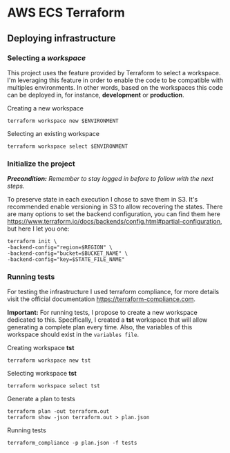 # AWS ECS Terraform

## Deploying infrastructure

### Selecting a _workspace_
This project uses the feature provided by Terraform to select a workspace. I'm leveraging this feature in order to enable the code to be compatible with multiples environments. In other words, based on the workspaces this code can be deployed in, for instance, **development** or **production**. 

Creating a new workspace
```
terraform workspace new $ENVIRONMENT
```

Selecting an existing workspace
```
terraform workspace select $ENVIRONMENT
```

### Initialize the project

_**Precondition:** Remember to stay logged in before to follow with the next steps._

To preserve state in each execution I chose to save them in S3. It's recommended enable versioning in S3 to allow recovering the states.
There are many options to set the backend configuration, you can find them here https://www.terraform.io/docs/backends/config.html#partial-configuration,
but here I let you one:

```
terraform init \
-backend-config="region=$REGION" \ 
-backend-config="bucket=$BUCKET_NAME" \ 
-backend-config="key=$STATE_FILE_NAME"

```
### Running tests

For testing the infrastructure I used terraform compliance, for more details visit the official documentation https://terraform-compliance.com. 

**Important:**
For running tests, I propose to create a new workspace dedicated to this. Specifically, I created a **tst** workspace that will allow generating a complete plan every time. Also, the variables of this workspace should exist in the `variables file`.

Creating workspace **tst**
```
terraform workspace new tst
```

Selecting workspace **tst**
```
terraform workspace select tst
```

Generate a plan to tests
```
terraform plan -out terraform.out
terraform show -json terraform.out > plan.json
```
Running tests
```
terraform_compliance -p plan.json -f tests
```

